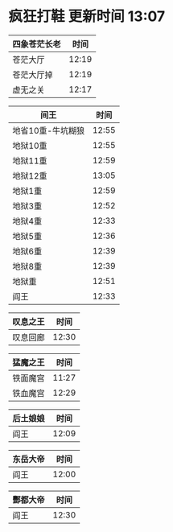 # 疯狂打鞋 更新时间 13:07

| 四象苍茫长老   | 时间    |
|--------|-------|
| 苍茫大厅 | 12:19 |
| 苍茫大厅掉 | 12:19 |
| 虚无之关 | 12:17 |

| 间王   | 时间    |
|--------|-------|
| 地省10重-牛坑糊狼 | 12:55 |
| 地狱10重 | 12:55 |
| 地狱11重 | 12:59 |
| 地狱12重 | 13:05 |
| 地狱1重 | 12:59 |
| 地狱3重 | 12:52 |
| 地狱4重 | 12:33 |
| 地狱5重 | 12:36 |
| 地狱6重 | 12:39 |
| 地狱8重 | 12:39 |
| 地狱重 | 12:51 |
| 阎王 | 12:33 |

| 叹息之王   | 时间    |
|--------|-------|
| 叹息回廊 | 12:30 |

| 猛魔之王   | 时间    |
|--------|-------|
| 铁面魔宫 | 11:27 |
| 铁血魔宫 | 12:29 |

| 后土娘娘   | 时间    |
|--------|-------|
| 阎王 | 12:09 |

| 东岳大帝   | 时间    |
|--------|-------|
| 阎王 | 12:00 |

| 酆都大帝   | 时间    |
|--------|-------|
| 阎王 | 12:30 |